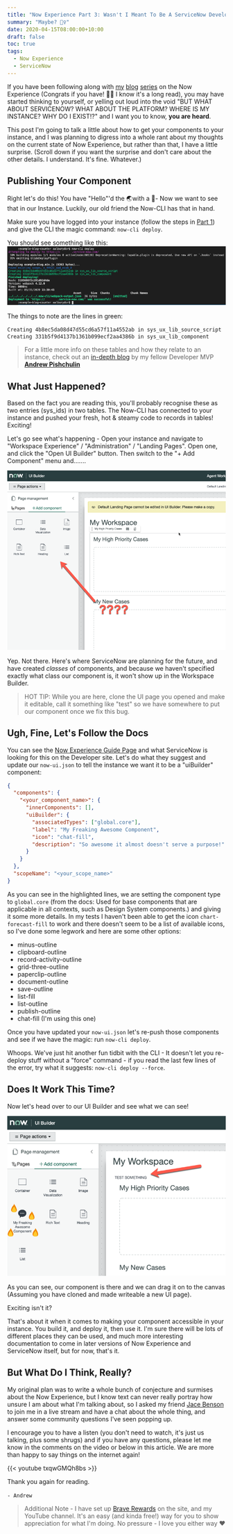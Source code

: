 ```yaml
---
title: "Now Experience Part 3: Wasn't I Meant To Be A ServiceNow Developer?"
summary: "Maybe? 🤷‍♀️"
date: 2020-04-15T08:00:00+10:00
draft: false
toc: true
tags: 
  - Now Experience
  - ServiceNow
---
```


If you have been following along with [my](./../2020-03-20-nowui-part1) [blog](../2020-03-24-nowui-part1point5/) [series](../2020-03-26-nowui-part2/) on the Now Experience (Congrats if you have! :tada::tada: I know it's a long read), you may have started thinking to yourself, or yelling out loud into the void "BUT WHAT ABOUT SERVICENOW? WHAT ABOUT THE PLATFORM? WHERE IS MY INSTANCE? WHY DO I EXIST!?" and I want you to know, **you are heard**. 

This post I'm going to talk a little about how to get your components to your instance, and I was planning to digress into a whole rant about my thoughts on the current state of Now Experience, but rather than that, I have a little surprise. (Scroll down if you want the surprise and don't care about the other details. I understand. It's fine. Whatever.)

## Publishing Your Component

Right let's do this! You have "Hello"'d the  :earth_asia:with a :wave:- Now we want to see that in our Instance. Luckily, our old friend the Now-CLI has that in hand. 

Make sure you have logged into your instance (follow the steps in [Part 1](../2020-03-26-nowui-part1)) and give the CLI the magic command: `now-cli deploy`. 

You should see something like this:
![Deploy 1](deploy1.png)

The things to note are the lines in green: 
```
Creating 4b8ec5da08d47d55cd6a57f11a4552ab in sys_ux_lib_source_script
Creating 331b5f9d4137b1361b099ecf2aa4386b in sys_ux_lib_component
```

> For a little more info on these tables and how they relate to an instance, check out an [in-depth blog](https://medium.com/@pishchulin/servicenow-ui-framework-be88f466be01) by my fellow Developer MVP [**Andrew Pishchulin**](https://medium.com/@pishchulin/)

## What Just Happened?

Based on the fact you are reading this, you'll probably recognise these as two entries (sys_ids) in two tables. The Now-CLI has connected to your instance and pushed your fresh, hot & steamy  code to records in tables! Exciting!

Let's go see what's happening - Open your instance and navigate to "Workspace Experience" / "Administration" / "Landing Pages". Open one, and click the "Open UI Builder" button. Then switch to the "+ Add Component" menu and.......

![Where the eff is it?](workspace1.png)

Yep. Not there. Here's where ServiceNow are planning for the future, and have created *classes* of components, and because we haven't specified exactly what class our component is, it won't show up in the Workspace Builder. 

> HOT TIP: While you are here, clone the UI page you opened and make it editable, call it something like "test" so we have somewhere to put our component once we fix this bug.

## Ugh, Fine, Let's Follow the Docs

You can see the [Now Experience Guide Page](https://developer.servicenow.com/dev.do#!/guide/orlando/now-experience/cli/ui-builder) and what ServiceNow is looking for this on the Developer site. Let's do what they suggest and update our `now-ui.json` to tell the instance we want it to be a "uiBuilder" component:

``` json {hl_lines=["5-10"]}
{
  "components": {
    "<your_component_name>": {
      "innerComponents": [],
      "uiBuilder": {
        "associatedTypes": ["global.core"],
        "label": "My Freaking Awesome Component",
        "icon": "chat-fill",
        "description": "So awesome it almost doesn't serve a purpose!"
      }
    }
  },
  "scopeName": "<your_scope_name>" 
}
```

As you can see in the highlighted lines, we are setting the component type to `global.core` (from the docs: Used for base components that are applicable in all contexts, such as Design System components.) and giving it some more details. In my tests I haven't been able to get the icon `chart-forecast-fill` to work and there doesn't seem to be a list of available icons, so I've done some legwork and here are some other options:

- minus-outline
- clipboard-outline	
- record-activity-outline	
- grid-three-outline
- paperclip-outline	
- document-outline	
- save-outline	
- list-fill
- list-outline
- publish-outline
- chat-fill (I'm using this one)

Once you have updated your `now-ui.json` let's re-push those components and see if we have the magic: run `now-cli deploy`. 

Whoops. We've just hit another fun tidbit with the CLI - It doesn't let you re-deploy stuff without a "force" command - if you read the last few lines of the error, try what it suggests: `now-cli deploy --force`.

## Does It Work This Time?

Now let's head over to our UI Builder and see what we can see!

![Excitement!](deploy2.png)

As you can see, our component is there and we can drag it on to the canvas (Assuming you have cloned and made writeable a new UI page). 

Exciting isn't it? 

That's about it when it comes to making your component accessible in your instance. You build it, and deploy it, then use it. I'm sure there will be lots of different places they can be used, and much more interesting documentation to come in later versions of Now Experience and ServiceNow itself, but for now, that's it.

## But What Do I Think, Really?

My original plan was to write a whole bunch of conjecture and surmises about the Now Experience, but I know text can never really portray how unsure I am about what I'm talking about, so I asked my friend [Jace Benson](https://jace.pro) to join me in a live stream and have a chat about the whole thing, and answer some community questions I've seen popping up. 

I encourage you to have a listen (you don't need to watch, it's just us talking, plus some shrugs) and if you have any questions, please let me know in the comments on the video or below in this article. We are more than happy to say things on the internet again!

{{< youtube txqwGMQh8bs >}}

Thank you again for reading. 

`- Andrew`

> Additional Note - I have set up [Brave Rewards](https://brave.com/brave-rewards/) on the site, and my YouTube channel. It's an easy (and kinda free!) way for you to show appreciation for what I'm doing. No pressure - I love you either way :heart: